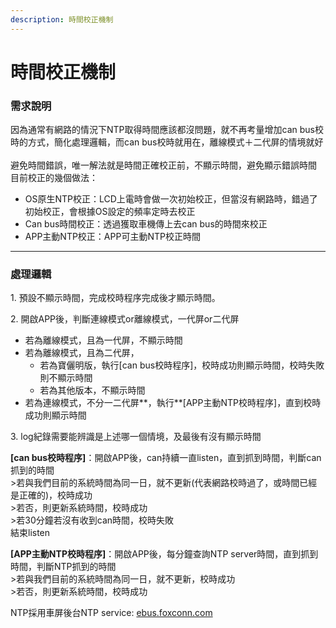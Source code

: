 ```yaml
---
description: 時間校正機制
---
```


# 時間校正機制



### 需求說明

因為通常有網路的情況下NTP取得時間應該都沒問題，就不再考量增加can bus校時的方式，簡化處理邏輯，而can bus校時就用在，離線模式＋二代屏的情境就好\
\
避免時間錯誤，唯一解法就是時間正確校正前，不顯示時間，避免顯示錯誤時間\
目前校正的幾個做法：

* OS原生NTP校正：LCD上電時會做一次初始校正，但當沒有網路時，錯過了初始校正，會根據OS設定的頻率定時去校正
* Can bus時間校正：透過獲取車機傳上去can bus的時間來校正
* APP主動NTP校正：APP可主動NTP校正時間

***

### 處理邏輯

1\. 預設不顯示時間，完成校時程序完成後才顯示時間。

2\. 開啟APP後，判斷連線模式or離線模式，一代屏or二代屏

* 若為離線模式，且為一代屏，不顯示時間
* 若為離線模式，且為二代屏，
  * 若為寶儷明版，執行\[can bus校時程序]，校時成功則顯示時間，校時失敗則不顯示時間
  * 若為其他版本，不顯示時間
* 若為連線模式，不分一二代屏**，執行**\[APP主動NTP校時程序]，直到校時成功則顯示時間

3\. log紀錄需要能辨識是上述哪一個情境，及最後有沒有顯示時間

**\[can bus校時程序]**：開啟APP後，can持續一直listen，直到抓到時間，判斷can抓到的時間\
\>若與我們目前的系統時間為同一日，就不更新(代表網路校時過了，或時間已經是正確的)，校時成功\
\>若否，則更新系統時間，校時成功\
\>若30分鐘若沒有收到can時間，校時失敗\
結束listen

**\[APP主動NTP校時程序]**：開啟APP後，每分鐘查詢NTP server時間，直到抓到時間，判斷NTP抓到的時間\
\>若與我們目前的系統時間為同一日，就不更新，校時成功\
\>若否，則更新系統時間，校時成功

NTP採用車屏後台NTP service: [ebus.foxconn.com](http://ebus.foxconn.com)
